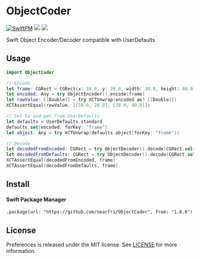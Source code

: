 # ObjectCoder
[![SwiftPM](https://github.com/nearfri/ObjectCoder/workflows/Swift/badge.svg)](https://github.com/nearfri/ObjectCoder/actions?query=workflow%3ASwift)
[![](https://img.shields.io/endpoint?url=https%3A%2F%2Fswiftpackageindex.com%2Fapi%2Fpackages%2Fnearfri%2FObjectCoder%2Fbadge%3Ftype%3Dswift-versions)](https://swiftpackageindex.com/nearfri/ObjectCoder)
[![](https://img.shields.io/endpoint?url=https%3A%2F%2Fswiftpackageindex.com%2Fapi%2Fpackages%2Fnearfri%2FObjectCoder%2Fbadge%3Ftype%3Dplatforms)](https://swiftpackageindex.com/nearfri/ObjectCoder)

Swift Object Encoder/Decoder compatible with UserDefaults

## Usage
```swift
import ObjectCoder

// Encode
let frame: CGRect = CGRect(x: 10.0, y: 20.0, width: 30.0, height: 40.0)
let encoded: Any = try ObjectEncoder().encode(frame)
let rawValue: [[Double]] = try XCTUnwrap(encoded as? [[Double]])
XCTAssertEqual(rawValue, [[10.0, 20.0], [30.0, 40.0]])

// Set to and get from UserDefaults
let defaults = UserDefaults.standard
defaults.set(encoded, forKey: "frame")
let object: Any = try XCTUnwrap(defaults.object(forKey: "frame"))

// Decode
let decodedFromEncoded: CGRect = try ObjectDecoder().decode(CGRect.self, from: encoded)
let decodedFromDefaults: CGRect = try ObjectDecoder().decode(CGRect.self, from: object)
XCTAssertEqual(decodedFromEncoded, frame)
XCTAssertEqual(decodedFromDefaults, frame)
```

## Install

#### Swift Package Manager
```
.package(url: "https://github.com/nearfri/ObjectCoder", from: "1.0.0")
```

## License
Preferences is released under the MIT license. See [LICENSE](https://github.com/nearfri/ObjectCoder/blob/master/LICENSE) for more information.

